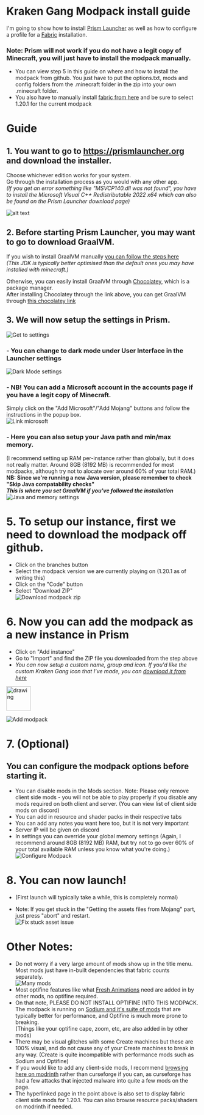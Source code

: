 # Kraken Gang Modpack install guide

I'm going to show how to install [Prism Launcher](https://prismlauncher.org) as well as how to configure a profile for a [Fabric](https://fabricmc.net) installation.  


### Note: Prism will not work if you do not have a legit copy of Minecraft, you will just have to install the modpack manually. 
 - You can view step 5 in this guide on where and how to install the modpack from github. You just have to put the options.txt, mods and config folders from the .minecraft folder in the zip into your own .minecraft folder.
 - You also have to manually install [fabric from here](https://fabricmc.net) and be sure to select 1.20.1 for the current modpack


# Guide
## 1. You want to go to https://prismlauncher.org and download the installer.  
Choose whichever edition works for your system.  
Go through the installation process as you would with any other app.  
*(If you get an error something like "MSVCP140.dll was not found", you have to install the Microsoft Visual C++ Redistributable 2022 x64 which can also be found on the Prism Launcher download page)*

![alt text](src/prism_page.png "Prism Launcher page")

## 2. Before starting Prism Launcher, you may want to go to download GraalVM.
If you wish to install GraalVM manually [you can follow the steps here](https://www.graalvm.org/latest/getting-started/windows/)  
*(This JDK is typically better optimised than the default ones you may have installed with minecraft.)*

Otherwise, you can easily install GraalVM through [Chocolatey](https://chocolatey.org/install), which is a package manager.  
After installing Chocolatey through the link above, you can get GraalVM through [this chocolatey link](https://community.chocolatey.org/packages/graalvm) 


## 3. We will now setup the settings in Prism.  

![Get to settings](src/pl_settings.png)

### - You can change to dark mode under User Interface in the Launcher settings
![Dark Mode settings](src/dark_mode.png) 

### - **NB!** You can add a Microsoft account in the accounts page if you have a legit copy of Minecraft.  
Simply click on the "Add Microsoft"/"Add Mojang" buttons and follow the instructions in the popup box.  
![Link microsoft](src/plauncher_microsoft_link.png)

### - Here you can also setup your Java path and min/max memory.  
(I recommend setting up RAM per-instance rather than globally, but it does not really matter. Around 8GB (8192 MB) is recommended for most modpacks, although try not to alocate over around 60% of your total RAM.)  
**NB: Since we're running a new Java version, please remember to check "Skip Java compatability checks"**   
***This is where you set GraalVM if you've followed the installation***
![Java and memory settings](src/plauncher_java_and_memory.png)

# 5. To setup our instance, first we need to download the modpack off github.
- Click on the branches button
- Select the modpack version we are currently playing on (1.20.1 as of writing this)
- Click on the "Code" button
- Select "Download ZIP"  
![Download modpack zip](src/download_github.png)


# 6. Now you can add the modpack as a new instance in Prism
- Click on "Add instance"
- Go to "Import" and find the ZIP file you downloaded from the step above  
- *You can now setup a custom name, group and icon. If you'd like the custom Kraken Gang icon that I've made, you can [download it from here](https://github.com/FuriaPaladins/Minecraft-Modpack/tree/main/src/kraken_icon.png)*  
<img src="src/kraken_icon.png" alt="drawing" width="64"/>  

![Add modpack](src/add_modpack.png)

# 7. (Optional)
## You can configure the modpack options before starting it.
- You can disable mods in the Mods section. Note: Please only remove client side mods - you will not be able to play properly if you disable any mods required on both client and server. (You can view list of client side mods on discord)
- You can add in resource and shader packs in their respective tabs
- You can add any notes you want here too, but it is not very important
- Server IP will be given on discord
- In settings you can override your global memory settings (Again, I recommend around 8GB (8192 MB) RAM, but try not to go over 60% of your total available RAM unless you know what you're doing.)  
![Configure Modpack](src/configure_modpack.png)


# 8. You can now launch!
-  (First launch will typically take a while, this is completely normal)

- Note: If you get stuck in the "Getting the assets files from Mojang" part, just press "abort" and restart.   
![Fix stuck asset issue](src/abort_asset_files.png)

# Other Notes:
- Do not worry if a very large amount of mods show up in the title menu. Most mods just have in-built dependencies that fabric counts separately.  
![Many mods](src/many_mods.png)
- Most optifine features like what [Fresh Animations](https://modrinth.com/resourcepack/fresh-animations) need are added in by other mods, no optifine required.
- On that note, PLEASE DO NOT INSTALL OPTIFINE INTO THIS MODPACK. The modpack is running on [Sodium and it's suite of mods](https://modrinth.com/mod/sodium) that are typically better for performance, and Optifine is much more prone to breaking.  
(Things like your optifine cape, zoom, etc, are also added in by other mods)
- There may be visual glitches with some Create machines but these are 100% visual, and do not cause any of your Create machines to break in any way. (Create is quite incompatible with performance mods such as Sodium and Optifine)
- If you would like to add any client-side mods, I recommend [browsing here on modrinth](https://modrinth.com/mods?g=categories:%27fabric%27&v=1.20.1&e=client) rather than curseforge if you can, as curseforge has had a few attacks that injected malware into quite a few mods on the page. 
- The hyperlinked page in the point above is also set to display fabric client side mods for 1.20.1. You can also browse resource packs/shaders on modrinth if needed.
